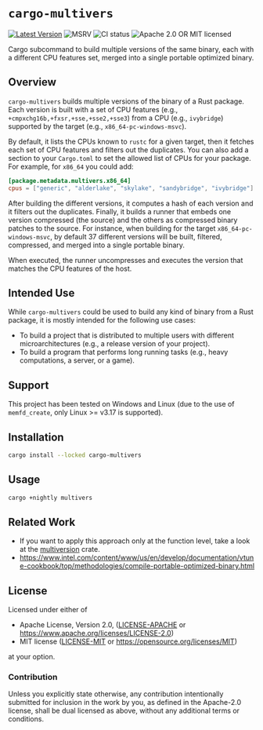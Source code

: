 # `cargo-multivers`

[![Latest Version]][crates.io]
![MSRV][rustc-image]
![CI status][ci-image]
![Apache 2.0 OR MIT licensed][license-image]

Cargo subcommand to build multiple versions of the same binary, each with a different CPU features set, merged into a single portable optimized binary.

## Overview

`cargo-multivers` builds multiple versions of the binary of a Rust package.
Each version is built with a set of CPU features (e.g., `+cmpxchg16b,+fxsr,+sse,+sse2,+sse3`) from a CPU (e.g., `ivybridge`) supported by the target (e.g., `x86_64-pc-windows-msvc`).

By default, it lists the CPUs known to `rustc` for a given target, then it fetches each set of CPU features and filters out
the duplicates.
You can also add a section to your `Cargo.toml` to set the allowed list of CPUs for your package.
For example, for `x86_64` you could add:

```toml
[package.metadata.multivers.x86_64]
cpus = ["generic", "alderlake", "skylake", "sandybridge", "ivybridge"]
```

After building the different versions, it computes a hash of each version and it filters out the duplicates.
Finally, it builds a runner that embeds one version compressed (the source) and the others as compressed binary patches to the source.
For instance, when building for the target `x86_64-pc-windows-msvc`, by default 37 different versions
will be built, filtered, compressed, and merged into a single portable binary.

When executed, the runner uncompresses and executes the version that matches the CPU features
of the host.

## Intended Use

While `cargo-multivers` could be used to build any kind of binary from a Rust package,
it is mostly intended for the following use cases:

- To build a project that is distributed to multiple users with different microarchitectures (e.g., a release version of your project).
- To build a program that performs long running tasks (e.g., heavy computations, a server, or a game).

## Support

This project has been tested on Windows and Linux (due to the use of `memfd_create`, only Linux >= v3.17 is supported).

## Installation

```bash
cargo install --locked cargo-multivers
```

## Usage

```bash
cargo +nightly multivers
```

## Related Work

- If you want to apply this approach only at the function level, take a look at the [multiversion](https://crates.io/crates/multiversion) crate.
- <https://www.intel.com/content/www/us/en/develop/documentation/vtune-cookbook/top/methodologies/compile-portable-optimized-binary.html>

## License

Licensed under either of

- Apache License, Version 2.0, ([LICENSE-APACHE](LICENSE-APACHE) or <https://www.apache.org/licenses/LICENSE-2.0>)
- MIT license ([LICENSE-MIT](LICENSE-MIT) or <https://opensource.org/licenses/MIT>)

at your option.

### Contribution

Unless you explicitly state otherwise, any contribution intentionally submitted
for inclusion in the work by you, as defined in the Apache-2.0 license, shall be dual licensed as above, without any
additional terms or conditions.

[Latest Version]: https://img.shields.io/crates/v/cargo-multivers.svg
[crates.io]: https://crates.io/crates/cargo-multivers
[ci-image]: https://img.shields.io/github/actions/workflow/status/ronnychevalier/cargo-multivers/ci.yml
[rustc-image]: https://img.shields.io/badge/rustc-1.65+-blue.svg
[license-image]: https://img.shields.io/crates/l/cargo-multivers.svg
